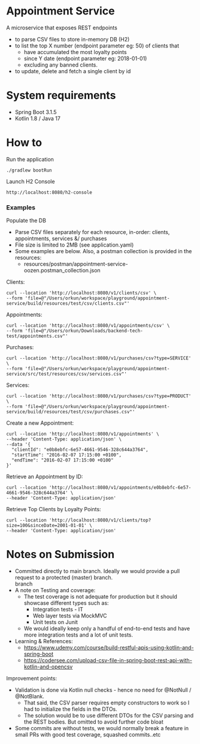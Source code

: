 # Appointment Service

A microservice that exposes REST endpoints

* to parse CSV files to store in-memory DB (H2)
* to list the top X number (endpoint parameter eg: 50) of clients that
    * have accumulated the most loyalty points
    * since Y date (endpoint parameter eg: 2018-01-01)
    * excluding any banned clients.
* to update, delete and fetch a single client by id

# System requirements

* Spring Boot 3.1.5
* Kotlin 1.8 / Java 17

# How to

Run the application

```
./gradlew bootRun
```

Launch H2 Console

```
http://localhost:8080/h2-console
```

### Examples

Populate the DB

* Parse CSV files separately for each resource, in-order: clients, appointments, services &/ purchases
* File size is limited to 2MB (see application.yaml)
* Some examples are below. Also, a postman collection is provided in the resources:
    * resources/postman/appointment-service-oozen.postman_collection.json

Clients:

```
curl --location 'http://localhost:8080/v1/clients/csv' \
--form 'file=@"/Users/orkun/workspace/playground/appointment-service/build/resources/test/csv/clients.csv"'
```

Appointments:

```
curl --location 'http://localhost:8080/v1/appointments/csv' \
--form 'file=@"/Users/orkun/Downloads/backend-tech-test/appointments.csv"'
```

Purchases:

```
curl --location 'http://localhost:8080/v1/purchases/csv?type=SERVICE' \
--form 'file=@"/Users/orkun/workspace/playground/appointment-service/src/test/resources/csv/services.csv"'
```

Services:

```
curl --location 'http://localhost:8080/v1/purchases/csv?type=PRODUCT' \
--form 'file=@"/Users/orkun/workspace/playground/appointment-service/build/resources/test/csv/purchases.csv"'
```

Create a new Appointment:

```
curl --location 'http://localhost:8080/v1/appointments' \
--header 'Content-Type: application/json' \
--data '{
  "clientId": "e0b8ebfc-6e57-4661-9546-328c644a3764",
  "startTime": "2016-02-07 17:15:00 +0100",
  "endTime": "2016-02-07 17:15:00 +0100"
}'
```

Retrieve an Appointment by ID:

```
curl --location 'http://localhost:8080/v1/appointments/e0b8ebfc-6e57-4661-9546-328c644a3764' \
--header 'Content-Type: application/json'
```

Retrieve Top Clients by Loyalty Points:

```
curl --location 'http://localhost:8080/v1/clients/top?size=100&sinceDate=2001-01-01' \
--header 'Content-Type: application/json'
```

# Notes on Submission

* Committed directly to main branch. Ideally we would provide a pull request to a protected (master) branch.  
  branch
* A note on Testing and coverage:
    * The test coverage is not adequate for production but it should showcase different types such as:
        * Integration tests - IT
        * Web layer tests via MockMVC
        * Unit tests on Junit
    * We would ideally keep only a handful of end-to-end tests and have more integration tests and a lot of unit tests.
* Learning & References:
    * https://www.udemy.com/course/build-restful-apis-using-kotlin-and-spring-boot
    * https://codersee.com/upload-csv-file-in-spring-boot-rest-api-with-kotlin-and-opencsv

Improvement points:

* Validation is done via Kotlin null checks - hence no need for @NotNull / @NotBlank.
    * That said, the CSV parser requires empty constructors to work so I had to initialize the fields in the DTOs.
    * The solution would be to use different DTOs for the CSV parsing and the REST bodies. But omitted to avoid further code bloat
* Some commits are without tests, we would normally break a feature in small PRs with good test coverage, squashed commits..etc  